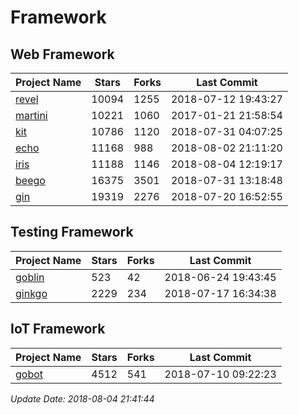 # Framework

## Web Framework

| Project Name | Stars | Forks | Last Commit |
| ------------ | ----- | ----- | ----------- |
| [revel](https://github.com/revel/revel) | 10094 | 1255 | 2018-07-12 19:43:27 |
| [martini](https://github.com/go-martini/martini) | 10221 | 1060 | 2017-01-21 21:58:54 |
| [kit](https://github.com/go-kit/kit) | 10786 | 1120 | 2018-07-31 04:07:25 |
| [echo](https://github.com/labstack/echo) | 11168 | 988 | 2018-08-02 21:11:20 |
| [iris](https://github.com/kataras/iris) | 11188 | 1146 | 2018-08-04 12:19:17 |
| [beego](https://github.com/astaxie/beego) | 16375 | 3501 | 2018-07-31 13:18:48 |
| [gin](https://github.com/gin-gonic/gin) | 19319 | 2276 | 2018-07-20 16:52:55 |

## Testing Framework

| Project Name | Stars | Forks | Last Commit |
| ------------ | ----- | ----- | ----------- |
| [goblin](https://github.com/franela/goblin) | 523 | 42 | 2018-06-24 19:43:45 |
| [ginkgo](https://github.com/onsi/ginkgo) | 2229 | 234 | 2018-07-17 16:34:38 |

## IoT Framework

| Project Name | Stars | Forks | Last Commit |
| ------------ | ----- | ----- | ----------- |
| [gobot](https://github.com/hybridgroup/gobot) | 4512 | 541 | 2018-07-10 09:22:23 |

*Update Date: 2018-08-04 21:41:44*